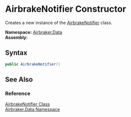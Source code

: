 AirbrakeNotifier Constructor
============================
Creates a new instance of the [AirbrakeNotifier][1] class.

**Namespace:** [Airbraker.Data][2]  
**Assembly:**

Syntax
------

```csharp
public AirbrakeNotifier()
```


See Also
--------

### Reference
[AirbrakeNotifier Class][1]  
[Airbraker.Data Namespace][2]  

[1]: README.md
[2]: ../README.md